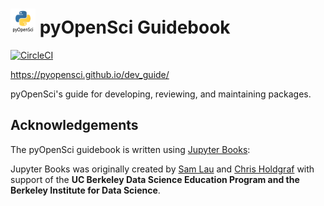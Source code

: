 # <img src="content/images/logo/logo.png" width=40 /> pyOpenSci Guidebook
[![CircleCI](https://circleci.com/gh/pyOpenSci/dev_guide.svg?style=svg)](https://circleci.com/gh/pyOpenSci/dev_guide)

https://pyopensci.github.io/dev_guide/

pyOpenSci's guide for developing, reviewing, and maintaining packages. 

## Acknowledgements
The pyOpenSci guidebook is written using [Jupyter Books](https://github.com/jupyter/jupyter-book):

Jupyter Books was originally created by [Sam Lau][sam] and [Chris Holdgraf][chris]
with support of the **UC Berkeley Data Science Education Program and the Berkeley
Institute for Data Science**.

[sam]: http://www.samlau.me/
[chris]: https://predictablynoisy.com
